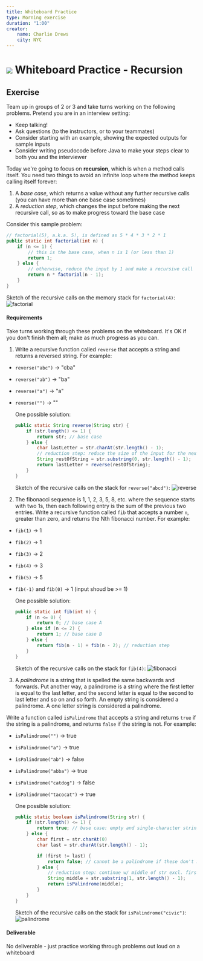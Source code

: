 ```yaml
---
title: Whiteboard Practice
type: Morning exercise
duration: "1:00"
creator:
    name: Charlie Drews
    city: NYC
---
```


# ![](https://ga-dash.s3.amazonaws.com/production/assets/logo-9f88ae6c9c3871690e33280fcf557f33.png) Whiteboard Practice - Recursion

## Exercise

Team up in groups of 2 or 3 and take turns working on the following problems. Pretend you are in an interview setting:
- Keep talking!
- Ask questions (to the instructors, or to your teammates)
- Consider starting with an example, showing the expected outputs for sample inputs
- Consider writing pseudocode before Java to make your steps clear to both you and the interviewer

Today we're going to focus on **recursion**, which is when a method calls itself. You need two things to avoid an infinite loop where the method keeps calling itself forever:

1. A _base case_, which returns a value without any further recursive calls (you can have more than one base case sometimes)
2. A _reduction step_, which changes the input before making the next recursive call, so as to make progress toward the base case

Consider this sample problem:

```java
// factorial(5), a.k.a. 5!, is defined as 5 * 4 * 3 * 2 * 1
public static int factorial(int n) {
	if (n <= 1) {
		// this is the base case, when n is 1 (or less than 1)
		return 1;
	} else {
		// otherwise, reduce the input by 1 and make a recursive call
		return n * factorial(n - 1);
	}
}
```

Sketch of the recursive calls on the memory stack for `factorial(4)`:
![factorial](images/factorial.png)

#### Requirements

Take turns working through these problems on the whiteboard. It's OK if you don't finish them all; make as much progress as you can.

1. Write a recursive function called `reverse` that accepts a string and returns a reversed string. For example:
  - `reverse("abc")` -> "cba"
  - `reverse("ab")` -> "ba"
  - `reverse("a")` -> "a"
  - `reverse("")` -> ""

	One possible solution:

	```java
	public static String reverse(String str) {
		if (str.length() <= 1) {
			return str; // base case
     	} else {
			char lastLetter = str.charAt(str.length() - 1);
			// reduction step: reduce the size of the input for the next call
			String restOfString = str.substring(0, str.length() - 1);
			return lastLetter + reverse(restOfString);
		}
	}
	```

	Sketch of the recursive calls on the stack for `reverse("abcd")`:
	![reverse](images/reverse.png)


2. The fibonacci sequence is 1, 1, 2, 3, 5, 8, etc. where the sequence starts with two 1s, then each following entry is the sum of the previous two entries. Write a recursive function called `fib` that accepts a number `n`, greater than zero, and returns the Nth fibonacci number. For example:
  - `fib(1)` -> 1
  - `fib(2)` -> 1
  - `fib(3)` -> 2
  - `fib(4)` -> 3
  - `fib(5)` -> 5
  - `fib(-1)` and `fib(0)` -> 1 (input shoud be >= 1)

	One possible solution:

	```java
	public static int fib(int n) {
		if (n <= 0) {
			return 0; // base case A
		} else if (n <= 2) {
			return 1; // base case B
		} else {
			return fib(n - 1) + fib(n - 2); // reduction step
		}
	}
	```

	Sketch of the recursive calls on the stack for `fib(4)`:
	![fibonacci](images/fibonacci.png)


3. A _palindrome_ is a string that is spelled the same backwards and forwards. Put another way, a palindrome is a string where the first letter is equal to the last letter, and the second letter is equal to the second to last letter and so on and so forth. An empty string is considered a palindrome. A one letter string is considered a palindrome.

  Write a function called `isPalindrome` that accepts a string and returns `true` if the string is a palindrome, and returns `false` if the string is not. For example:
  - `isPalindrome("")` -> true
  - `isPalindrome("a")` -> true
  -	`isPalindrome("ab")` -> false
  - `isPalindrome("abba")` -> true
  - `isPalindrome("catdog")` -> false
  - `isPalindrome("tacocat")` -> true

	One possible solution:

	```java
	public static boolean isPalindrome(String str) {
		if (str.length() <= 1) {
			return true; // base case: empty and single-character strings
		} else {
			char first = str.charAt(0)
			char last = str.charAt(str.length() - 1);

			if (first != last) {
				return false; // cannot be a palindrome if these don't match
			} else {
				// reduction step: continue w/ middle of str excl. first and last chars
				String middle = str.substring(1, str.length() - 1);
				return isPalindrome(middle);
			}
		}
	}
	```

	Sketch of the recursive calls on the stack for `isPalindrome("civic")`:
	![palindrome](images/palindrome.png)

#### Deliverable

No deliverable - just practice working through problems out loud on a whiteboard
